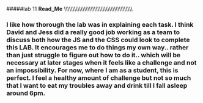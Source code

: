 #####lab 11 **Read_Me**
\\\\\\\\\\\\\\\\\\\\\\\\\\\\\\\\\\\\\\\\\\\\\\\\\\\\\\\\\\\\\\\\\\\\\\\\\\\\\\\\\

### I like how thorough the lab was in explaining each task. I think David and Jess did a really good job working as a team to discuss both how the JS and the CSS could look to complete this LAB. It encourages me to do things my own way.. rather than just struggle to figure out how to do it.. which will be necessary at later stages when it feels like a challenge and not an impossibility. For now, where I am as a student, this is perfect. I feel a healthy amount of challenge but not so much that I want to eat my troubles away and drink till I fall asleep around 6pm. 

